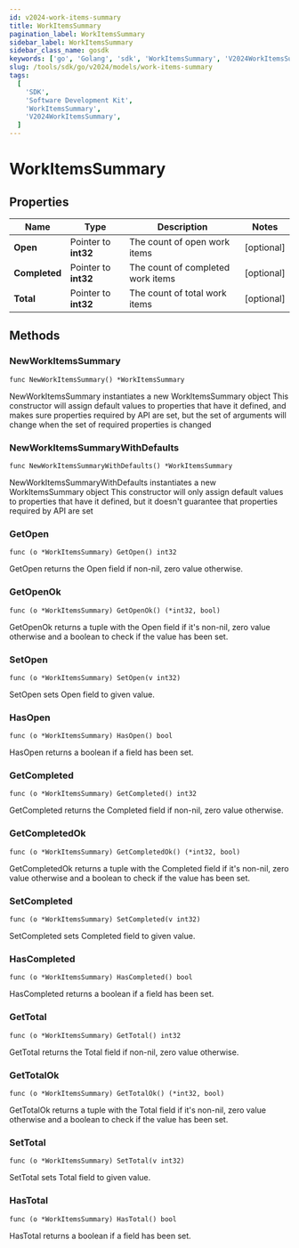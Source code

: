 ```yaml
---
id: v2024-work-items-summary
title: WorkItemsSummary
pagination_label: WorkItemsSummary
sidebar_label: WorkItemsSummary
sidebar_class_name: gosdk
keywords: ['go', 'Golang', 'sdk', 'WorkItemsSummary', 'V2024WorkItemsSummary']
slug: /tools/sdk/go/v2024/models/work-items-summary
tags:
  [
    'SDK',
    'Software Development Kit',
    'WorkItemsSummary',
    'V2024WorkItemsSummary',
  ]
---
```


# WorkItemsSummary

## Properties

| Name | Type | Description | Notes |
| --- | --- | --- | --- |
| **Open** | Pointer to **int32** | The count of open work items | [optional] |
| **Completed** | Pointer to **int32** | The count of completed work items | [optional] |
| **Total** | Pointer to **int32** | The count of total work items | [optional] |

## Methods

### NewWorkItemsSummary

`func NewWorkItemsSummary() *WorkItemsSummary`

NewWorkItemsSummary instantiates a new WorkItemsSummary object This constructor will assign default values to properties that have it defined, and makes sure properties required by API are set, but the set of arguments will change when the set of required properties is changed

### NewWorkItemsSummaryWithDefaults

`func NewWorkItemsSummaryWithDefaults() *WorkItemsSummary`

NewWorkItemsSummaryWithDefaults instantiates a new WorkItemsSummary object This constructor will only assign default values to properties that have it defined, but it doesn't guarantee that properties required by API are set

### GetOpen

`func (o *WorkItemsSummary) GetOpen() int32`

GetOpen returns the Open field if non-nil, zero value otherwise.

### GetOpenOk

`func (o *WorkItemsSummary) GetOpenOk() (*int32, bool)`

GetOpenOk returns a tuple with the Open field if it's non-nil, zero value otherwise and a boolean to check if the value has been set.

### SetOpen

`func (o *WorkItemsSummary) SetOpen(v int32)`

SetOpen sets Open field to given value.

### HasOpen

`func (o *WorkItemsSummary) HasOpen() bool`

HasOpen returns a boolean if a field has been set.

### GetCompleted

`func (o *WorkItemsSummary) GetCompleted() int32`

GetCompleted returns the Completed field if non-nil, zero value otherwise.

### GetCompletedOk

`func (o *WorkItemsSummary) GetCompletedOk() (*int32, bool)`

GetCompletedOk returns a tuple with the Completed field if it's non-nil, zero value otherwise and a boolean to check if the value has been set.

### SetCompleted

`func (o *WorkItemsSummary) SetCompleted(v int32)`

SetCompleted sets Completed field to given value.

### HasCompleted

`func (o *WorkItemsSummary) HasCompleted() bool`

HasCompleted returns a boolean if a field has been set.

### GetTotal

`func (o *WorkItemsSummary) GetTotal() int32`

GetTotal returns the Total field if non-nil, zero value otherwise.

### GetTotalOk

`func (o *WorkItemsSummary) GetTotalOk() (*int32, bool)`

GetTotalOk returns a tuple with the Total field if it's non-nil, zero value otherwise and a boolean to check if the value has been set.

### SetTotal

`func (o *WorkItemsSummary) SetTotal(v int32)`

SetTotal sets Total field to given value.

### HasTotal

`func (o *WorkItemsSummary) HasTotal() bool`

HasTotal returns a boolean if a field has been set.
